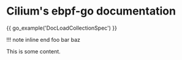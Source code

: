 # Cilium's ebpf-go documentation

{{ go_example('DocLoadCollectionSpec') }}

!!! note inline end
    foo bar baz

This is some content.
